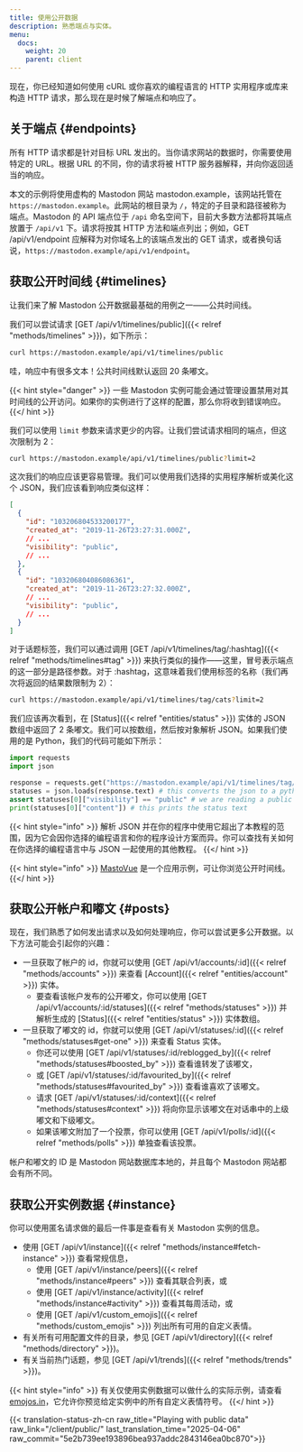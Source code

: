 ```yaml
---
title: 使用公开数据
description: 熟悉端点与实体。
menu:
  docs:
    weight: 20
    parent: client
---
```


现在，你已经知道如何使用 cURL 或你喜欢的编程语言的 HTTP 实用程序或库来构造 HTTP 请求，那么现在是时候了解端点和响应了。

## 关于端点 {#endpoints}

所有 HTTP 请求都是针对目标 URL 发出的。当你请求网站的数据时，你需要使用特定的 URL。根据 URL 的不同，你的请求将被 HTTP 服务器解释，并向你返回适当的响应。

本文的示例将使用虚构的 Mastodon 网站 mastodon.example，该网站托管在 `https://mastodon.example`。此网站的根目录为 `/`，特定的子目录和路径被称为端点。Mastodon 的 API 端点位于 `/api` 命名空间下，目前大多数方法都将其端点放置于 `/api/v1` 下。请求将按其 HTTP 方法和端点列出；例如，GET /api/v1/endpoint 应解释为对你域名上的该端点发出的 GET 请求，或者换句话说，`https://mastodon.example/api/v1/endpoint`。

## 获取公开时间线 {#timelines}

让我们来了解 Mastodon 公开数据最基础的用例之一——公共时间线。

我们可以尝试请求 [GET /api/v1/timelines/public]({{< relref "methods/timelines" >}})，如下所示：

```bash
curl https://mastodon.example/api/v1/timelines/public
```

哇，响应中有很多文本！公共时间线默认返回 20 条嘟文。

{{< hint style="danger" >}}
一些 Mastodon 实例可能会通过管理设置禁用对其时间线的公开访问。如果你的实例进行了这样的配置，那么你将收到错误响应。
{{</ hint >}}

我们可以使用 `limit` 参数来请求更少的内容。让我们尝试请求相同的端点，但这次限制为 2：

```bash
curl https://mastodon.example/api/v1/timelines/public?limit=2
```

这次我们的响应应该更容易管理。我们可以使用我们选择的实用程序解析或美化这个 JSON，我们应该看到响应类似这样：

```json
[
  {
    "id": "103206804533200177",
    "created_at": "2019-11-26T23:27:31.000Z",
    // ...
    "visibility": "public",
    // ...
  },
  {
    "id": "103206804086086361",
    "created_at": "2019-11-26T23:27:32.000Z",
    // ...
    "visibility": "public",
    // ...
  }
]
```

对于话题标签，我们可以通过调用 [GET /api/v1/timelines/tag/:hashtag]({{< relref "methods/timelines#tag" >}}) 来执行类似的操作——这里，冒号表示端点的这一部分是路径参数。对于 :hashtag，这意味着我们使用标签的名称（我们再次将返回的结果数限制为 2）：

```bash
curl https://mastodon.example/api/v1/timelines/tag/cats?limit=2
```

我们应该再次看到，在 [Status]({{< relref "entities/status" >}}) 实体的 JSON 数组中返回了 2 条嘟文。我们可以按数组，然后按对象解析 JSON。如果我们使用的是 Python，我们的代码可能如下所示：

```python
import requests
import json

response = requests.get("https://mastodon.example/api/v1/timelines/tag/cats?limit=2")
statuses = json.loads(response.text) # this converts the json to a python list of dictionary
assert statuses[0]["visibility"] == "public" # we are reading a public timeline
print(statuses[0]["content"]) # this prints the status text
```

{{< hint style="info" >}}
解析 JSON 并在你的程序中使用它超出了本教程的范围，因为它会因你选择的编程语言和你的程序设计方案而异。你可以查找有关如何在你选择的编程语言中与 JSON 一起使用的其他教程。
{{</ hint >}}

{{< hint style="info" >}}
[MastoVue](https://mastovue.glitch.me) 是一个应用示例，可让你浏览公开时间线。
{{</ hint >}}

## 获取公开帐户和嘟文 {#posts}

现在，我们熟悉了如何发出请求以及如何处理响应，你可以尝试更多公开数据。以下方法可能会引起你的兴趣：

* 一旦获取了帐户的 id，你就可以使用 [GET /api/v1/accounts/:id]({{< relref "methods/accounts" >}}) 来查看 [Account]({{< relref "entities/account" >}}) 实体。
  * 要查看该帐户发布的公开嘟文，你可以使用 [GET /api/v1/accounts/:id/statuses]({{< relref "methods/statuses" >}}) 并解析生成的 [Status]({{< relref "entities/status" >}}) 实体数组。
* 一旦获取了嘟文的 id，你就可以使用 [GET /api/v1/statuses/:id]({{< relref "methods/statuses#get-one" >}}) 来查看 Status 实体。
  * 你还可以使用 [GET /api/v1/statuses/:id/reblogged_by]({{< relref "methods/statuses#boosted_by" >}}) 查看谁转发了该嘟文，
  * 或 [GET /api/v1/statuses/:id/favourited_by]({{< relref "methods/statuses#favourited_by" >}}) 查看谁喜欢了该嘟文。
  * 请求 [GET /api/v1/statuses/:id/context]({{< relref "methods/statuses#context" >}}) 将向你显示该嘟文在对话串中的上级嘟文和下级嘟文。
  * 如果该嘟文附加了一个投票，你可以使用 [GET /api/v1/polls/:id]({{< relref "methods/polls" >}}) 单独查看该投票。

帐户和嘟文的 ID 是 Mastodon 网站数据库本地的，并且每个 Mastodon 网站都会有所不同。

## 获取公开实例数据 {#instance}

你可以使用匿名请求做的最后一件事是查看有关 Mastodon 实例的信息。

* 使用 [GET /api/v1/instance]({{< relref "methods/instance#fetch-instance" >}}) 查看常规信息，
  * 使用 [GET /api/v1/instance/peers]({{< relref "methods/instance#peers" >}}) 查看其联合列表，或
  * 使用 [GET /api/v1/instance/activity]({{< relref "methods/instance#activity" >}}) 查看其每周活动，或
  * 使用 [GET /api/v1/custom_emojis]({{< relref "methods/custom_emojis" >}}) 列出所有可用的自定义表情。
* 有关所有可用配置文件的目录，参见 [GET /api/v1/directory]({{< relref "methods/directory" >}})。
* 有关当前热门话题，参见 [GET /api/v1/trends]({{< relref "methods/trends" >}})。

{{< hint style="info" >}}
有关仅使用实例数据可以做什么的实际示例，请查看 [emojos.in](https://emojos.in/)，它允许你预览给定实例中的所有自定义表情符号。
{{</ hint >}}

{{< translation-status-zh-cn raw_title="Playing with public data" raw_link="/client/public/" last_translation_time="2025-04-06" raw_commit="5e2b739ee193896bea937addc2843146ea0bc870">}}
